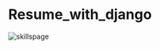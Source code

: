 # Resume_with_django

![skillspage](https://user-images.githubusercontent.com/65389710/148499301-73760c29-48f4-4006-a8f8-bb5fa900d7c3.JPG)
